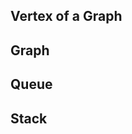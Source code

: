 ## Vertex of a Graph

<script src="https://gist.github.com/sivasankar-r/6f6efe2c8b012922e0ce8f6d24f7518f.js"></script>

## Graph

<script src="https://gist.github.com/sivasankar-r/c1d7c4ee74a6ccb8015b841331049093.js"></script>

## Queue

<script src="https://gist.github.com/sivasankar-r/cc3385666f9d6362dd85f66df9b5bfdb.js"></script>

## Stack

<script src="https://gist.github.com/sivasankar-r/9ec7009c8d388a7aca9cf3b9802dfea9.js"></script>